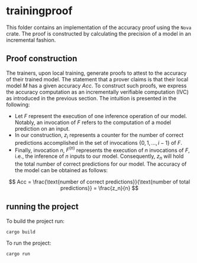 # trainingproof


This folder contains an implementation of the accuracy proof using the `Nova` crate. The proof is constructed by calculating the precision of a model in an incremental fashion.

## Proof construction

The trainers, upon local training, generate proofs to attest to the accuracy of their trained model. The statement that a prover claims is that their local model $M$ has a given accuracy $Acc$. To construct such proofs, we express the accuracy computation as an incrementally verifiable computation (IVC) as introduced in the previous section. The intuition is presented in the following:

- Let $F$ represent the execution of one inference operation of our model. Notably, an invocation of $F$ refers to the computation of a model prediction on an input.
- In our construction, $z_i$ represents a counter for the number of correct predictions accomplished in the set of invocations $\{0,1,...,i-1\}$ of $F$.
- Finally, invocation $n$, $F^{(n)}$ represents the execution of $n$ invocations of $F$, i.e., the inference of $n$ inputs to our model. Consequently, $z_n$ will hold the total number of correct predictions for our model. The accuracy of the model can be obtained as follows:

$$
Acc = \frac{\text{number of correct predictions}}{\text{number of total predictions}} = \frac{z_n}{n}
$$

## running the project

To build the project run:
```
cargo build
```
To run the project:
```
cargo run
```
